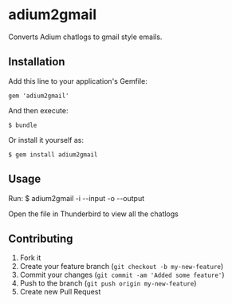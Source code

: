 # adium2gmail

Converts Adium chatlogs to gmail style emails.

## Installation

Add this line to your application's Gemfile:

    gem 'adium2gmail'

And then execute:

    $ bundle

Or install it yourself as:

    $ gem install adium2gmail

## Usage

Run:
    $ adium2gmail -i --input <path> -o --output <path>

Open the file in Thunderbird to view all the chatlogs

## Contributing

1. Fork it
2. Create your feature branch (`git checkout -b my-new-feature`)
3. Commit your changes (`git commit -am 'Added some feature'`)
4. Push to the branch (`git push origin my-new-feature`)
5. Create new Pull Request
